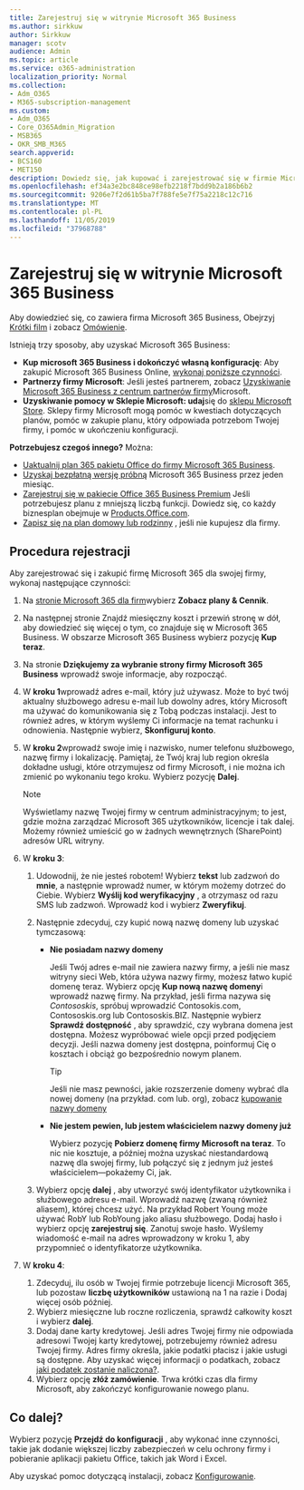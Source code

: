```yaml
---
title: Zarejestruj się w witrynie Microsoft 365 Business
ms.author: sirkkuw
author: Sirkkuw
manager: scotv
audience: Admin
ms.topic: article
ms.service: o365-administration
localization_priority: Normal
ms.collection:
- Adm_O365
- M365-subscription-management
ms.custom:
- Adm_O365
- Core_O365Admin_Migration
- MSB365
- OKR_SMB_M365
search.appverid:
- BCS160
- MET150
description: Dowiedz się, jak kupować i zarejestrować się w firmie Microsoft 365 Business.
ms.openlocfilehash: ef34a3e2bc848ce98efb2218f7bdd9b2a186b6b2
ms.sourcegitcommit: 9206e7f2d61b5ba7f788fe5e7f75a2218c12c716
ms.translationtype: MT
ms.contentlocale: pl-PL
ms.lasthandoff: 11/05/2019
ms.locfileid: "37968788"
---
```

# <a name="sign-up-for-microsoft-365-business"></a>Zarejestruj się w witrynie Microsoft 365 Business

Aby dowiedzieć się, co zawiera firma Microsoft 365 Business, Obejrzyj [Krótki film](https://go.microsoft.com/fwlink/?linkid=2109651) i zobacz [Omówienie](microsoft-365-business-overview.md).

Istnieją trzy sposoby, aby uzyskać Microsoft 365 Business:
- **Kup microsoft 365 Business i dokończyć własną konfigurację**: Aby zakupić Microsoft 365 Business Online, [wykonaj poniższe czynności](#sign-up-steps).
- **Partnerzy firmy Microsoft**: Jeśli jesteś partnerem, zobacz [Uzyskiwanie Microsoft 365 Business z centrum partnerów firmy](get-microsoft-365-business.md#get-microsoft-365-business-from-microsoft-partner-center)Microsoft.
- **Uzyskiwanie pomocy w Sklepie Microsoft: udaj**się do [sklepu Microsoft Store](https://go.microsoft.com/fwlink/?linkid=2109652). Sklepy firmy Microsoft mogą pomóc w kwestiach dotyczących planów, pomóc w zakupie planu, który odpowiada potrzebom Twojej firmy, i pomóc w ukończeniu konfiguracji.

**Potrzebujesz czegoś innego?** Można:
- [Uaktualnij plan 365 pakietu Office do firmy Microsoft 365 Business](migrate-to-microsoft-365-business.md).
- [Uzyskaj bezpłatną wersję próbną](https://go.microsoft.com/fwlink/p/?linkid=2102309) Microsoft 365 Business przez jeden miesiąc.
- [Zarejestruj się w pakiecie Office 365 Business Premium](https://go.microsoft.com/fwlink/p/?LinkID=510935) Jeśli potrzebujesz planu z mniejszą liczbą funkcji. Dowiedz się, co każdy biznesplan obejmuje w [Products.Office.com](https://go.microsoft.com/fwlink/?linkid=2109397).
- [Zapisz się na plan domowy lub rodzinny](https://go.microsoft.com/fwlink/?linkid=2109398) , jeśli nie kupujesz dla firmy. 

## <a name="sign-up-steps"></a>Procedura rejestracji

Aby zarejestrować się i zakupić firmę Microsoft 365 dla swojej firmy, wykonaj następujące czynności:

1. Na [stronie Microsoft 365 dla firm](https://go.microsoft.com/fwlink/?linkid=2109654)wybierz **Zobacz plany & Cennik**. 
2. Na następnej stronie Znajdź miesięczny koszt i przewiń stronę w dół, aby dowiedzieć się więcej o tym, co znajduje się w Microsoft 365 Business. W obszarze Microsoft 365 Business wybierz pozycję **Kup teraz**.
3. Na stronie **Dziękujemy za wybranie strony firmy Microsoft 365 Business** wprowadź swoje informacje, aby rozpocząć.
4. W **kroku 1**wprowadź adres e-mail, który już używasz. Może to być twój aktualny służbowego adresu e-mail lub dowolny adres, który Microsoft ma używać do komunikowania się z Tobą podczas instalacji. Jest to również adres, w którym wyślemy Ci informacje na temat rachunku i odnowienia. Następnie wybierz, **Skonfiguruj konto**.
5. W **kroku 2**wprowadź swoje imię i nazwisko, numer telefonu służbowego, nazwę firmy i lokalizację. Pamiętaj, że Twój kraj lub region określa dokładne usługi, które otrzymujesz od firmy Microsoft, i nie można ich zmienić po wykonaniu tego kroku. Wybierz pozycję **Dalej**.
    > [!NOTE]
    > Wyświetlamy nazwę Twojej firmy w centrum administracyjnym; to jest, gdzie można zarządzać Microsoft 365 użytkowników, licencje i tak dalej. Możemy również umieścić go w żadnych wewnętrznych (SharePoint) adresów URL witryny.
6. W **kroku 3**:

    1. Udowodnij, że nie jesteś robotem! Wybierz **tekst** lub zadzwoń do **mnie**, a następnie wprowadź numer, w którym możemy dotrzeć do Ciebie. Wybierz **Wyślij kod weryfikacyjny** , a otrzymasz od razu SMS lub zadzwoń. Wprowadź kod i wybierz **Zweryfikuj**.
    2. Następnie zdecyduj, czy kupić nową nazwę domeny lub uzyskać tymczasową:

        - **Nie posiadam nazwy domeny** 
        
            Jeśli Twój adres e-mail nie zawiera nazwy firmy, a jeśli nie masz witryny sieci Web, która używa nazwy firmy, możesz łatwo kupić domenę teraz. Wybierz opcję **Kup nową nazwę domeny**i wprowadź nazwę firmy. Na przykład, jeśli firma nazywa się *Contososkis*, spróbuj wprowadzić Contosokis.com, Contososkis.org lub Contososkis.BIZ. Następnie wybierz **Sprawdź dostępność** , aby sprawdzić, czy wybrana domena jest dostępna. Możesz wypróbować wiele opcji przed podjęciem decyzji. Jeśli nazwa domeny jest dostępna, poinformuj Cię o kosztach i obciąż go bezpośrednio nowym planem. 
       
            > [!TIP]
            > Jeśli nie masz pewności, jakie rozszerzenie domeny wybrać dla nowej domeny (na przykład. com lub. org), zobacz [kupowanie nazwy domeny](https://go.microsoft.com/fwlink/?linkid=2109700)
        
        - **Nie jestem pewien, lub jestem właścicielem nazwy domeny już** 
        
             Wybierz pozycję **Pobierz domenę firmy Microsoft na teraz**. To nic nie kosztuje, a później można uzyskać niestandardową nazwę dla swojej firmy, lub połączyć się z jednym już jesteś właścicielem&mdash;pokażemy Ci, jak.

    3. Wybierz opcję **dalej** , aby utworzyć swój identyfikator użytkownika i służbowego adresu e-mail. Wprowadź nazwę (zwaną również aliasem), której chcesz użyć. Na przykład Robert Young może używać RobY lub RobYoung jako aliasu służbowego. Dodaj hasło i wybierz opcję **zarejestruj się**. Zanotuj swoje hasło. Wyślemy wiadomość e-mail na adres wprowadzony w kroku 1, aby przypomnieć o identyfikatorze użytkownika.
7. W **kroku 4**: 

    1. Zdecyduj, ilu osób w Twojej firmie potrzebuje licencji Microsoft 365, lub pozostaw **liczbę użytkowników** ustawioną na 1 na razie i Dodaj więcej osób później. 
    2. Wybierz miesięczne lub roczne rozliczenia, sprawdź całkowity koszt i wybierz **dalej**. 
    3. Dodaj dane karty kredytowej. Jeśli adres Twojej firmy nie odpowiada adresowi Twojej karty kredytowej, potrzebujemy również adresu Twojej firmy. Adres firmy określa, jakie podatki płacisz i jakie usługi są dostępne. Aby uzyskać więcej informacji o podatkach, zobacz [jaki podatek zostanie naliczona?](https://go.microsoft.com/fwlink/?linkid=2109701).
    4. Wybierz opcję **złóż zamówienie**. Trwa krótki czas dla firmy Microsoft, aby zakończyć konfigurowanie nowego planu.

## <a name="whats-next"></a>Co dalej?

Wybierz pozycję **Przejdź do konfiguracji** , aby wykonać inne czynności, takie jak dodanie większej liczby zabezpieczeń w celu ochrony firmy i pobieranie aplikacji pakietu Office, takich jak Word i Excel.

Aby uzyskać pomoc dotyczącą instalacji, zobacz [Konfigurowanie](set-up.md).

